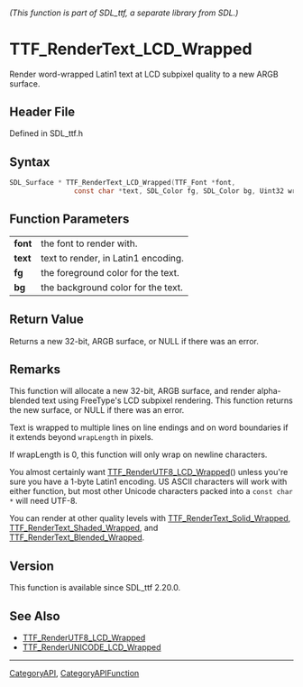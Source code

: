 ###### (This function is part of SDL_ttf, a separate library from SDL.)
# TTF_RenderText_LCD_Wrapped

Render word-wrapped Latin1 text at LCD subpixel quality to a new ARGB surface.

## Header File

Defined in SDL_ttf.h

## Syntax

```c
SDL_Surface * TTF_RenderText_LCD_Wrapped(TTF_Font *font,
                const char *text, SDL_Color fg, SDL_Color bg, Uint32 wrapLength);

```

## Function Parameters

|              |                                     |
| ------------ | ----------------------------------- |
| **font**     | the font to render with.            |
| **text**     | text to render, in Latin1 encoding. |
| **fg**       | the foreground color for the text.  |
| **bg**       | the background color for the text.  |

## Return Value

Returns a new 32-bit, ARGB surface, or NULL if there was an error.

## Remarks

This function will allocate a new 32-bit, ARGB surface, and render
alpha-blended text using FreeType's LCD subpixel rendering. This function
returns the new surface, or NULL if there was an error.

Text is wrapped to multiple lines on line endings and on word boundaries if
it extends beyond `wrapLength` in pixels.

If wrapLength is 0, this function will only wrap on newline characters.

You almost certainly want
[TTF_RenderUTF8_LCD_Wrapped](TTF_RenderUTF8_LCD_Wrapped)() unless you're
sure you have a 1-byte Latin1 encoding. US ASCII characters will work with
either function, but most other Unicode characters packed into a `const
char *` will need UTF-8.

You can render at other quality levels with
[TTF_RenderText_Solid_Wrapped](TTF_RenderText_Solid_Wrapped),
[TTF_RenderText_Shaded_Wrapped](TTF_RenderText_Shaded_Wrapped), and
[TTF_RenderText_Blended_Wrapped](TTF_RenderText_Blended_Wrapped).

## Version

This function is available since SDL_ttf 2.20.0.

## See Also

- [TTF_RenderUTF8_LCD_Wrapped](TTF_RenderUTF8_LCD_Wrapped)
- [TTF_RenderUNICODE_LCD_Wrapped](TTF_RenderUNICODE_LCD_Wrapped)

----
[CategoryAPI](CategoryAPI), [CategoryAPIFunction](CategoryAPIFunction)

